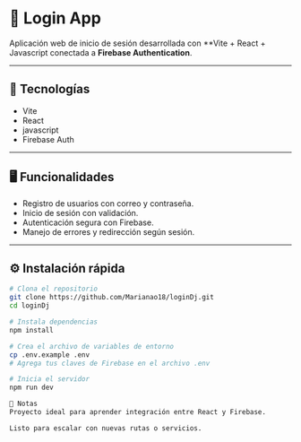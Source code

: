 # 🔐 Login App

Aplicación web de inicio de sesión desarrollada con **Vite + React + Javascript conectada a **Firebase Authentication**.

---

## 🚀 Tecnologías

- Vite
- React
- javascript
- Firebase Auth

---

## 🖥️ Funcionalidades

- Registro de usuarios con correo y contraseña.
- Inicio de sesión con validación.
- Autenticación segura con Firebase.
- Manejo de errores y redirección según sesión.

---

## ⚙️ Instalación rápida

```bash
# Clona el repositorio
git clone https://github.com/Marianao18/loginDj.git
cd loginDj

# Instala dependencias
npm install

# Crea el archivo de variables de entorno
cp .env.example .env
# Agrega tus claves de Firebase en el archivo .env

# Inicia el servidor
npm run dev

📌 Notas
Proyecto ideal para aprender integración entre React y Firebase.

Listo para escalar con nuevas rutas o servicios.

